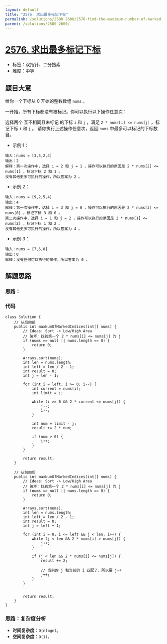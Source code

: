 ```yaml
---
layout: default
title: "2576. 求出最多标记下标"
permalink: /solutions/2500 2600/2576-find-the-maximum-number-of-marked-indices/
parent: /solutions/2500 2600/
---
```


# [2576. 求出最多标记下标](https://leetcode.cn/problems/find-the-maximum-number-of-marked-indices/description/)

- 标签：双指针、二分搜索
- 难度：中等

## 题目大意

给你一个下标从 0 开始的整数数组 `nums` 。

一开始，所有下标都没有被标记。你可以执行以下操作任意次：

选择两个 互不相同且未标记 的下标 `i` 和 `j` ，满足 `2 * nums[i] <= nums[j]` ，标记下标 `i` 和 `j` 。
请你执行上述操作任意次，返回 `nums` 中最多可以标记的下标数目。

- 示例 1：

```
输入：nums = [3,5,2,4]
输出：2
解释：第一次操作中，选择 i = 2 和 j = 1 ，操作可以执行的原因是 2 * nums[2] <= nums[1] ，标记下标 2 和 1 。
没有其他更多可执行的操作，所以答案为 2 。
```

- 示例 2：

```
输入：nums = [9,2,5,4]
输出：4
解释：第一次操作中，选择 i = 3 和 j = 0 ，操作可以执行的原因是 2 * nums[3] <= nums[0] ，标记下标 3 和 0 。
第二次操作中，选择 i = 1 和 j = 2 ，操作可以执行的原因是 2 * nums[1] <= nums[2] ，标记下标 1 和 2 。
没有其他更多可执行的操作，所以答案为 4 。
```

- 示例 3：

```
输入：nums = [7,6,8]
输出：0
解释：没有任何可以执行的操作，所以答案为 0 。
```

## 解题思路

### 思路：

### 代码

```java[]
class Solution {
    // 从后向前
    public int maxNumOfMarkedIndices(int[] nums) {
        // Ideas: Sort -> Low/High Area 
        // 破坏：找到第一个 2 * nums[i] <= nums[j] 的 j
        if (nums == null || nums.length == 0) {
            return 0;
        }

        Arrays.sort(nums);
        int len = nums.length;
        int left = len / 2 - 1;
        int result = 0;
        int j = len - 1;

        for (int i = left; i >= 0; i--) {
            int current = nums[i];
            int limit = j;

            while (i >= 0 && 2 * current <= nums[j]) {
                j--;
                i--;
            }

            int num = limit - j;
            result += 2 * num;

            if (num > 0) {
                i++;
            }
        }

        return result;
    }
    
    // 从前向后
    public int maxNumOfMarkedIndices(int[] nums) {
        // Ideas: Sort -> Low/High Area
        // 破坏：找到第一个 2 * nums[i] <= nums[j] 的 j
        if (nums == null || nums.length == 0) {
            return 0;
        }

        Arrays.sort(nums);
        int len = nums.length;
        int left = len / 2 - 1;
        int result = 0;
        int j = left + 1;

        for (int i = 0; i <= left && j < len; i++) {
            while (j < len && 2 * nums[i] > nums[j]) {
                j++;
            }

            if (j < len && 2 * nums[i] <= nums[j]) {
                result += 2;

                // 当前的 j 和当前的 i 匹配了，所以要 j++
                j++;
            }
        }


        return result;
    }
}
```

### 思路：复杂度分析

- **时间复杂度**：`O(nlogn)`。
- **空间复杂度**：`O(1)`。
